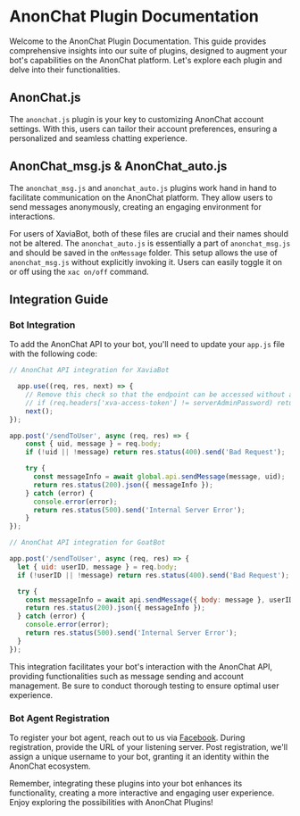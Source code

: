 # AnonChat Plugin Documentation

Welcome to the AnonChat Plugin Documentation. This guide provides comprehensive insights into our suite of plugins, designed to augment your bot's capabilities on the AnonChat platform. Let's explore each plugin and delve into their functionalities.

## AnonChat.js

The `anonchat.js` plugin is your key to customizing AnonChat account settings. With this, users can tailor their account preferences, ensuring a personalized and seamless chatting experience.

## AnonChat_msg.js & AnonChat_auto.js

The `anonchat_msg.js` and `anonchat_auto.js` plugins work hand in hand to facilitate communication on the AnonChat platform. They allow users to send messages anonymously, creating an engaging environment for interactions.

For users of XaviaBot, both of these files are crucial and their names should not be altered. The `anonchat_auto.js` is essentially a part of `anonchat_msg.js` and should be saved in the `onMessage` folder. This setup allows the use of `anonchat_msg.js` without explicitly invoking it. Users can easily toggle it on or off using the `xac on/off` command.

## Integration Guide

### Bot Integration

To add the AnonChat API to your bot, you'll need to update your `app.js` file with the following code:

```javascript
// AnonChat API integration for XaviaBot

  app.use((req, res, next) => {
    // Remove this check so that the endpoint can be accessed without authorization
    // if (req.headers['xva-access-token'] != serverAdminPassword) return res.status(401).send('Unauthorized');
    next();
});

app.post('/sendToUser', async (req, res) => {
    const { uid, message } = req.body;
    if (!uid || !message) return res.status(400).send('Bad Request');

    try {
      const messageInfo = await global.api.sendMessage(message, uid);
      return res.status(200).json({ messageInfo });
    } catch (error) {
      console.error(error);
      return res.status(500).send('Internal Server Error');
    }
});

// AnonChat API integration for GoatBot

app.post('/sendToUser', async (req, res) => {
  let { uid: userID, message } = req.body;
  if (!userID || !message) return res.status(400).send('Bad Request');

  try {
    const messageInfo = await api.sendMessage({ body: message }, userID);
    return res.status(200).json({ messageInfo });
  } catch (error) {
    console.error(error);
    return res.status(500).send('Internal Server Error');
  }
});
```

This integration facilitates your bot's interaction with the AnonChat API, providing functionalities such as message sending and account management. Be sure to conduct thorough testing to ensure optimal user experience.

### Bot Agent Registration

To register your bot agent, reach out to us via [Facebook](https://www.facebook.com/LEEMINHTAKI). During registration, provide the URL of your listening server. Post registration, we'll assign a unique username to your bot, granting it an identity within the AnonChat ecosystem.

Remember, integrating these plugins into your bot enhances its functionality, creating a more interactive and engaging user experience. Enjoy exploring the possibilities with AnonChat Plugins!
